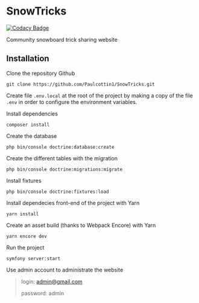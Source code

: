 # SnowTricks

[![Codacy Badge](https://api.codacy.com/project/badge/Grade/9b6e7d1a038d4c0f93da2c55cf1b946c)](https://app.codacy.com/gh/Paulcottin1/SnowTricks?utm_source=github.com&utm_medium=referral&utm_content=Paulcottin1/SnowTricks&utm_campaign=Badge_Grade)

Community snowboard trick sharing website

## Installation

Clone the repository Github

```
git clone https://github.com/Paulcottin1/SnowTricks.git
```

Create file `.env.local` at the root of the project by making a copy of the file `.env` in order to configure the environment variables.

Install dependencies

```
composer install
```

Create the database

```
php bin/console doctrine:database:create
```

Create the different tables with the migration

```
php bin/console doctrine:migrations:migrate
```

Install fixtures

```
php bin/console doctrine:fixtures:load
```

Install dependecies front-end of the project with Yarn

```
yarn install
```

Create an asset build (thanks to Webpack Encore) with Yarn

```
yarn encore dev
```

Run the project

```
symfony server:start
```

Use admin account to administrate the website

> login: admin@gmail.com
>
> password: admin

